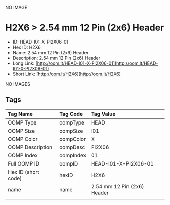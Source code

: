 


  
NO IMAGE  
# H2X6 > 2.54 mm 12 Pin (2x6) Header

- ID: HEAD-I01-X-PI2X06-01
- Hex ID: H2X6
- Name: 2.54 mm 12 Pin (2x6) Header
- Description: 2.54 mm 12 Pin (2x6) Header
- Long Link: [http://oom.lt/HEAD-I01-X-PI2X06-01](http://oom.lt/HEAD-I01-X-PI2X06-01)
- Short Link: [http://oom.lt/H2X6](http://oom.lt/H2X6)
  
NO IMAGES  
## Tags
  

|Tag Name|Tag Code|Tag Value|
| :--- | :--- | :--- |
|OOMP Type|oompType|HEAD|
|OOMP Size|oompSize|I01|
|OOMP Color|oompColor|X|
|OOMP Description|oompDesc|PI2X06|
|OOMP Index|oompIndex|01|
|Full OOMP ID|oompID|HEAD-I01-X-PI2X06-01|
|Hex ID (short code)|hexID|H2X6|
|name|name|2.54 mm 12 Pin (2x6) Header|
||||
